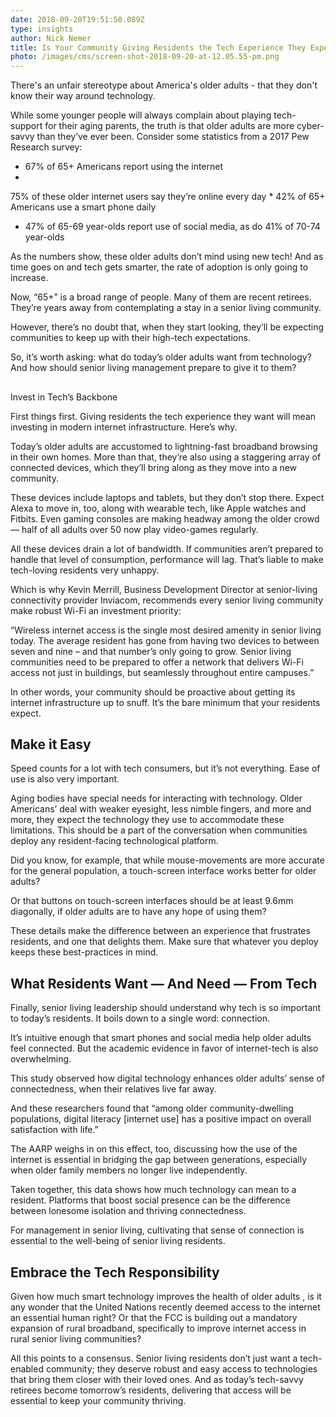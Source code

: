```yaml
---
date: 2018-09-20T19:51:50.089Z
type: insights
author: Nick Nemer
title: Is Your Community Giving Residents the Tech Experience They Expect?
photo: /images/cms/screen-shot-2018-09-20-at-12.05.55-pm.png
---
```

There's an unfair stereotype about America's older adults - that they don't know their way around technology. 

While some younger people will always complain about playing tech-support for their aging parents, the truth is that older adults are more cyber-savvy than they’ve ever been. Consider some statistics from a 2017 Pew Research survey:

* 67% of 65+ Americans report using the internet
* 75% of these older internet users say they’re online every day
* 42% of 65+ Americans use a smart phone daily
* 47% of 65-69 year-olds report use of social media, as do 41% of 70-74 year-olds

As the numbers show, these older adults don’t mind using new tech! And as time goes on and tech gets smarter, the rate of adoption is only going to increase. 

Now, “65+” is a broad range of people. Many of them are recent retirees. They’re years away from contemplating a stay in a senior living community. 

However, there’s no doubt that, when they start looking, they’ll be expecting communities to keep up with their high-tech expectations. 

So, it’s worth asking: what do today’s older adults want from technology? And how should senior living management prepare to give it to them? 

 

## Invest in Tech’s Backbone

First things first. Giving residents the tech experience they want will mean investing in modern internet infrastructure. Here’s why. 

Today’s older adults are accustomed to lightning-fast broadband browsing in their own homes. More than that, they’re also using a staggering array of connected devices, which they’ll bring along as they move into a new community.

These devices include laptops and tablets, but they don’t stop there. Expect Alexa to move in, too, along with wearable tech, like Apple watches and Fitbits. Even gaming consoles are making headway among the older crowd — half of all adults over 50 now play video-games regularly. 

All these devices drain a lot of bandwidth. If communities aren’t prepared to handle that level of consumption, performance will lag. That’s liable to make tech-loving residents very unhappy.

Which is why Kevin Merrill, Business Development Director at senior-living connectivity provider Inviacom, recommends every senior living community make robust Wi-Fi an investment priority:

“Wireless internet access is the single most desired amenity in senior living today. The average resident has gone from having two devices to between seven and nine – and that number’s only going to grow. Senior living communities need to be prepared to offer a network that delivers Wi-Fi access not just in buildings, but seamlessly throughout entire campuses.” 

In other words, your community should be proactive about getting its internet infrastructure up to snuff. It’s the bare minimum that your residents expect. 



 

## Make it Easy

Speed counts for a lot with tech consumers, but it’s not everything. Ease of use is also very important.

Aging bodies have special needs for interacting with technology. Older Americans’ deal with weaker eyesight, less nimble fingers, and more and more, they expect the technology they use to accommodate these limitations.  This should be a part of the conversation when communities deploy any resident-facing technological platform. 

Did you know, for example, that while mouse-movements are more accurate for the general population, a touch-screen interface works better for older adults?

Or that buttons on touch-screen interfaces should be at least 9.6mm diagonally, if older adults are to have any hope of using them?

These details make the difference between an experience that frustrates residents, and one that delights them. Make sure that whatever you deploy keeps these best-practices in mind.

 

## What Residents Want — And Need — From Tech

Finally, senior living leadership should understand why tech is so important to today’s residents. It boils down to a single word: connection.

It’s intuitive enough that smart phones and social media help older adults feel connected. But the academic evidence in favor of internet-tech is also overwhelming.

This study observed how digital technology enhances older adults’ sense of connectedness, when their relatives live far away.

And these researchers found that “among older community-dwelling populations, digital literacy \[internet use] has a positive impact on overall satisfaction with life.” 

The AARP weighs in on this effect, too, discussing how the use of the internet is essential in bridging the gap between generations, especially when older family members no longer live independently. 

Taken together, this data  shows how much technology can mean to a resident. Platforms that boost social presence can be the difference between lonesome isolation and thriving connectedness. 

For management in senior living, cultivating that sense of connection is essential to the well-being of senior living residents.



## Embrace the Tech Responsibility

Given how much smart technology improves the health of older adults , is it any wonder that the United Nations recently deemed access to the internet an essential human right? Or that the FCC is building out a mandatory expansion of rural broadband, specifically to improve internet access in rural senior living communities?

All this points to a consensus.  Senior living residents don’t just want a tech-enabled community; they deserve robust and easy access to technologies that bring them closer with their loved ones. And as today’s tech-savvy retirees become tomorrow’s residents, delivering that access will be essential to keep your community thriving.
